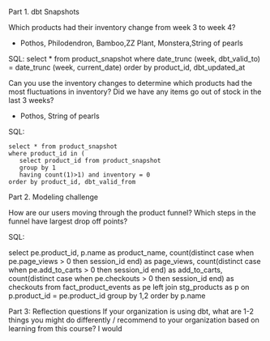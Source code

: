 Part 1. dbt Snapshots

Which products had their inventory change from week 3 to week 4? 
- Pothos, Philodendron, Bamboo,ZZ Plant, Monstera,String of pearls
 
 SQL:
     select * from product_snapshot
     where date_trunc (week, dbt_valid_to) = date_trunc (week, current_date)
     order by product_id, dbt_updated_at

 Can you use the inventory changes to determine which products had the most fluctuations in inventory?
 Did we have any items go out of stock in the last 3 weeks? 
 - Pothos, String of pearls

 SQL:

    select * from product_snapshot
    where product_id in (
       select product_id from product_snapshot
       group by 1
       having count(1)>1) and inventory = 0
    order by product_id, dbt_valid_from      


Part 2. Modeling challenge

How are our users moving through the product funnel?
Which steps in the funnel have largest drop off points?

SQL:

select 
pe.product_id,
p.name as product_name,
count(distinct case when pe.page_views > 0 then session_id end) as page_views,
count(distinct case when pe.add_to_carts > 0 then session_id end) as add_to_carts,
count(distinct case when pe.checkouts > 0 then session_id end) as checkouts
from fact_product_events as pe
left join stg_products as p on p.product_id = pe.product_id
group by 1,2
order by p.name

Part 3: Reflection questions
If your organization is using dbt, what are 1-2 things you might do differently / recommend to your organization based on learning from this course?
I would 
